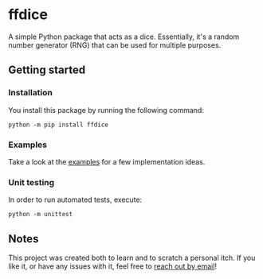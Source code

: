 # ffdice

A simple Python package that acts as a dice.
Essentially, it's a random number generator (RNG) that can be used for multiple purposes.

## Getting started

### Installation

You install this package by running the following command:

```
python -m pip install ffdice
```

### Examples

Take a look at the [examples](examples/) for a few implementation ideas.

### Unit testing

In order to run automated tests, execute:

```
python -m unittest
```

## Notes

This project was created both to learn and to scratch a personal itch. If you like it, or have any issues with it, feel free to [reach out by email](mailto:info@frisfruitig.com)!